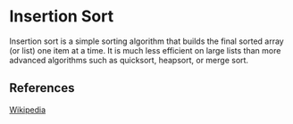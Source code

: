 # Insertion Sort

Insertion sort is a simple sorting algorithm that builds 
the final sorted array (or list) one item at a time. 
It is much less efficient on large lists than more 
advanced algorithms such as quicksort, heapsort, or merge 
sort.


## References

[Wikipedia](https://en.wikipedia.org/wiki/Insertion_sort)
